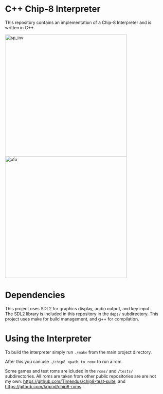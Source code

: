 # C++ Chip-8 Interpreter

This repository contains an implementation of a Chip-8 Interpreter and is written in C++. 

<div>
<img alt="sp_inv" src="https://github.com/rwa116/chip8_emulator/assets/90480990/8509f4c2-de30-409c-a47d-3b1f49603d33.gif" width="400"/>
<img alt="ufo" src="https://github.com/rwa116/chip8_emulator/assets/90480990/6573aa1f-3ee7-458c-9728-1541dbfbc6f4.gif" width="400" />
</div>

# Dependencies

This project uses SDL2 for graphics display, audio output, and key input. The SDL2 library is included in this repository in the `deps/` subdirectory.
This project uses make for build management, and g++ for compilation.

# Using the Interpreter

To build the interpreter simply run `./make` from the main project directory.

After this you can use `./chip8 <path_to_rom>` to run a rom. 

Some games and test roms are icluded in the `roms/` and `/tests/` subdirectories. All roms are taken from other public repositories are are not my own: 
https://github.com/Timendus/chip8-test-suite, and https://github.com/kripod/chip8-roms.


